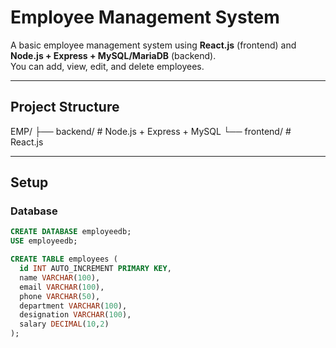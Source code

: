 # Employee Management System

A basic employee management system using **React.js** (frontend) and **Node.js + Express + MySQL/MariaDB** (backend).  
You can add, view, edit, and delete employees.

---

## Project Structure

EMP/
├── backend/ # Node.js + Express + MySQL
└── frontend/ # React.js


---

## Setup

### Database
```sql
CREATE DATABASE employeedb;
USE employeedb;

CREATE TABLE employees (
  id INT AUTO_INCREMENT PRIMARY KEY,
  name VARCHAR(100),
  email VARCHAR(100),
  phone VARCHAR(50),
  department VARCHAR(100),
  designation VARCHAR(100),
  salary DECIMAL(10,2)
);

